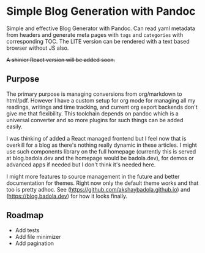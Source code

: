 # Simple Blog Generation with Pandoc

Simple and effective Blog Generator with Pandoc. Can read yaml metadata from
headers and generate meta pages with `tags` and `categories` with corresponding
TOC. The LITE version can be rendered with a text based browser without JS
also.

~~A shinier React version will be added soon.~~

## Purpose

The primary purpose is managing conversions from org/markdown to
html/pdf. However I have a custom setup for org mode for managing all my
readings, writings and time tracking, and current org export backends don't give
me that flexibility. This toolchain depends on pandoc which is a universal
converter and so more plugins for such things can be added easily.

I was thinking of added a React managed frontend but I feel now that is overkill
for a blog as there's nothing really dynamic in these articles. I might use such
components library on the full homepage (currently this is served at
blog.badola.dev and the homepage would be badola.dev), for demos or advanced
apps if needed but I don't think it's needed here.

I might more features to source management in the future and better
documentation for themes. Right now only the default theme works and that too is
pretty adhoc. See (https://github.com/akshaybadola.github.io) and
(https://blog.badola.dev) for how it looks finally.

## Roadmap

- Add tests
- Add file minimizer
- Add pagination
